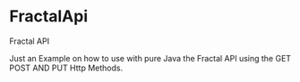 # FractalApi

Fractal API

Just an Example on how to use with pure Java the Fractal API using the GET POST AND PUT Http Methods.
